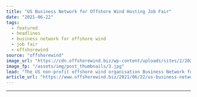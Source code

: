 ```yaml
---
title: "US Business Network for Offshore Wind Hosting Job Fair"
date: "2021-06-22"
tags: 
  - featured
  - headlines
  - business network for offshore wind
  - job fair
  - offshorewind
source: "offshorewind"
image_url: "https://cdn.offshorewind.biz/wp-content/uploads/sites/2/2020/10/23092733/Vineyard-Wind-Reveals-New-York-Bid-Details.jpg"
image_fp: "/assets/img/post_thumbnails/3.jpg"
lead: "The US non-profit offshore wind organisation Business Network for Offshore Wind is hosting a"
article_url: "https://www.offshorewind.biz/2021/06/22/us-business-network-for-offshore-wind-hosting-job-fair/"
---
```


---
